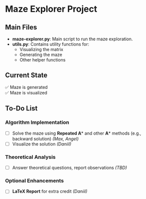 # Maze Explorer Project

## Main Files
- **maze-explorer.py**: Main script to run the maze exploration.
- **utils.py**: Contains utility functions for:
  - Visualizing the matrix
  - Generating the maze
  - Other helper functions

## Current State
✅ Maze is generated  
✅ Maze is visualized  

## To-Do List
### Algorithm Implementation
- [ ] Solve the maze using **Repeated A*** and other **A*** methods (e.g., backward solution) *(Max, Angel)*
- [ ] Visualize the solution *(Daniil)*

### Theoretical Analysis
- [ ] Answer theoretical questions, report observations *(TBD)*

### Optional Enhancements
- [ ] **LaTeX Report** for extra credit *(Daniil)*


